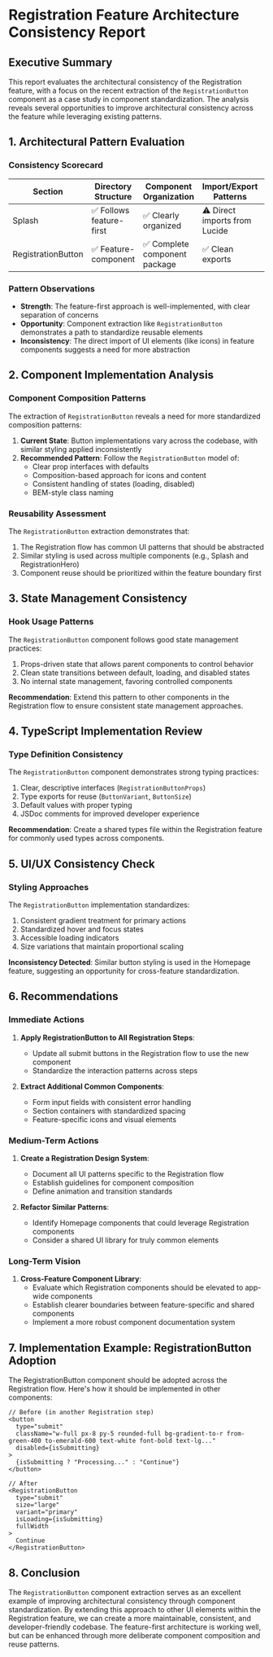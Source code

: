 # Registration Feature Architecture Consistency Report

## Executive Summary

This report evaluates the architectural consistency of the Registration feature, with a focus on the recent extraction of the `RegistrationButton` component as a case study in component standardization. The analysis reveals several opportunities to improve architectural consistency across the feature while leveraging existing patterns.

## 1. Architectural Pattern Evaluation

### Consistency Scorecard

| Section | Directory Structure | Component Organization | Import/Export Patterns | Score (1-5) |
|---------|---------------------|------------------------|------------------------|-------------|
| Splash  | ✅ Follows feature-first | ✅ Clearly organized | ⚠️ Direct imports from Lucide | 4 |
| RegistrationButton | ✅ Feature-component | ✅ Complete component package | ✅ Clean exports | 5 |

### Pattern Observations

- **Strength**: The feature-first approach is well-implemented, with clear separation of concerns
- **Opportunity**: Component extraction like `RegistrationButton` demonstrates a path to standardize reusable elements
- **Inconsistency**: The direct import of UI elements (like icons) in feature components suggests a need for more abstraction

## 2. Component Implementation Analysis

### Component Composition Patterns

The extraction of `RegistrationButton` reveals a need for more standardized composition patterns:

1. **Current State**: Button implementations vary across the codebase, with similar styling applied inconsistently
2. **Recommended Pattern**: Follow the `RegistrationButton` model of:
   - Clear prop interfaces with defaults
   - Composition-based approach for icons and content
   - Consistent handling of states (loading, disabled)
   - BEM-style class naming

### Reusability Assessment

The `RegistrationButton` extraction demonstrates that:

1. The Registration flow has common UI patterns that should be abstracted
2. Similar styling is used across multiple components (e.g., Splash and RegistrationHero)
3. Component reuse should be prioritized within the feature boundary first

## 3. State Management Consistency

### Hook Usage Patterns

The `RegistrationButton` component follows good state management practices:

1. Props-driven state that allows parent components to control behavior
2. Clean state transitions between default, loading, and disabled states
3. No internal state management, favoring controlled components

**Recommendation**: Extend this pattern to other components in the Registration flow to ensure consistent state management approaches.

## 4. TypeScript Implementation Review

### Type Definition Consistency

The `RegistrationButton` component demonstrates strong typing practices:

1. Clear, descriptive interfaces (`RegistrationButtonProps`)
2. Type exports for reuse (`ButtonVariant`, `ButtonSize`)
3. Default values with proper typing
4. JSDoc comments for improved developer experience

**Recommendation**: Create a shared types file within the Registration feature for commonly used types across components.

## 5. UI/UX Consistency Check

### Styling Approaches

The `RegistrationButton` implementation standardizes:

1. Consistent gradient treatment for primary actions
2. Standardized hover and focus states
3. Accessible loading indicators
4. Size variations that maintain proportional scaling

**Inconsistency Detected**: Similar button styling is used in the Homepage feature, suggesting an opportunity for cross-feature standardization.

## 6. Recommendations

### Immediate Actions

1. **Apply RegistrationButton to All Registration Steps**:
   - Update all submit buttons in the Registration flow to use the new component
   - Standardize the interaction patterns across steps

2. **Extract Additional Common Components**:
   - Form input fields with consistent error handling
   - Section containers with standardized spacing
   - Feature-specific icons and visual elements

### Medium-Term Actions

1. **Create a Registration Design System**:
   - Document all UI patterns specific to the Registration flow
   - Establish guidelines for component composition
   - Define animation and transition standards

2. **Refactor Similar Patterns**:
   - Identify Homepage components that could leverage Registration components
   - Consider a shared UI library for truly common elements

### Long-Term Vision

1. **Cross-Feature Component Library**:
   - Evaluate which Registration components should be elevated to app-wide components
   - Establish clearer boundaries between feature-specific and shared components
   - Implement a more robust component documentation system

## 7. Implementation Example: RegistrationButton Adoption

The RegistrationButton component should be adopted across the Registration flow. Here's how it should be implemented in other components:

```tsx
// Before (in another Registration step)
<button 
  type="submit"
  className="w-full px-8 py-5 rounded-full bg-gradient-to-r from-green-400 to-emerald-600 text-white font-bold text-lg..."
  disabled={isSubmitting}
>
  {isSubmitting ? "Processing..." : "Continue"}
</button>

// After
<RegistrationButton
  type="submit"
  size="large"
  variant="primary"
  isLoading={isSubmitting}
  fullWidth
>
  Continue
</RegistrationButton>
```

## 8. Conclusion

The `RegistrationButton` component extraction serves as an excellent example of improving architectural consistency through component standardization. By extending this approach to other UI elements within the Registration feature, we can create a more maintainable, consistent, and developer-friendly codebase. The feature-first architecture is working well, but can be enhanced through more deliberate component composition and reuse patterns. 